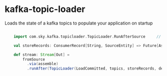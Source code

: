 # kafka-topic-loader
Loads the state of a kafka topics to populate your application on startup

```scala

    import com.sky.kafka.topicloader.TopicLoader.RunAfterSource     // for #runAfter

    val storeRecords: ConsumerRecord[String, SourceEntity] => Future[AssembledEntity] = ???

    def stream: Stream[Out] =
        fromSource
          .via(assemble)
          .runAfter(TopicLoader(LoadCommitted, topics, storeRecords, deserializer, 2 minutes))
```